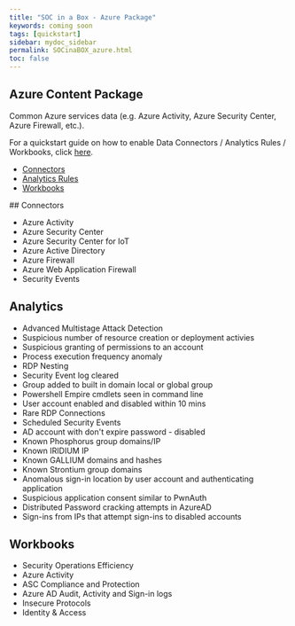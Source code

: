 ```yaml
---
title: "SOC in a Box - Azure Package"
keywords: coming soon
tags: [quickstart]
sidebar: mydoc_sidebar
permalink: SOCinaBOX_azure.html
toc: false
---
```


## Azure Content Package

Common Azure services data (e.g. Azure Activity, Azure Security Center, Azure Firewall, etc.).

For a quickstart guide on how to enable Data Connectors / Analytics Rules / Workbooks, click <a alt='implementation' href='https://ko-sharon.github.io/AzSentinel/guides_implementation.html'>here</a>.

<ul id="profileTabs" class="nav nav-tabs">
    <li class="active"><a class="noCrossRef" href="#connectors" data-toggle="tab">Connectors</a></li>
    <li><a class="noCrossRef" href="#analyticsrules" data-toggle="tab">Analytics Rules</a></li>
    <li><a class="noCrossRef" href="#workbooks" data-toggle="tab">Workbooks</a></li>
</ul>
  <div class="tab-content">
<div role="tabpanel" class="tab-pane active" id="connectors" markdown="1">
## Connectors

* Azure Activity
* Azure Security Center
* Azure Security Center for IoT
* Azure Active Directory
* Azure Firewall
* Azure Web Application Firewall
* Security Events

</div>

<div role="tabpanel" class="tab-pane" id="analyticsrules">
    <h2>Analytics </h2>
<ul>
<li> Advanced Multistage Attack Detection</li>
<li> Suspicious number of resource creation or deployment activies</li>
<li> Suspicious granting of permissions to an account</li>
<li> Process execution frequency anomaly</li>
<li> RDP Nesting</li>
<li> Security Event log cleared</li>
<li> Group added to built in domain local or global group</li>
<li> Powershell Empire cmdlets seen in command line</li>
<li> User account enabled and disabled within 10 mins</li>
<li> Rare RDP Connections</li>
<li> Scheduled Security Events</li>
<li> AD account with don't expire password - disabled</li>
<li> Known Phosphorus group domains/IP</li>
<li> Known IRIDIUM IP</li>
<li> Known GALLIUM domains and hashes</li>
<li> Known Strontium group domains</li>
<li> Anomalous sign-in location by user account and authenticating application</li>
<li> Suspicious application consent similar to PwnAuth</li>
<li> Distributed Password cracking attempts in AzureAD</li>
<li> Sign-ins from IPs that attempt sign-ins to disabled accounts</li>
    </ul>
</div>

<div role="tabpanel" class="tab-pane" id="workbooks">
    <h2>Workbooks</h2>
<ul>
<li> Security Operations Efficiency</li>
<li> Azure Activity</li>
<li> ASC Compliance and Protection</li>
<li> Azure AD Audit, Activity and Sign-in logs</li>
<li> Insecure Protocols</li>
<li> Identity & Access</li>
</ul>
</div>
</div>


